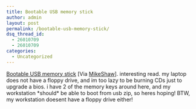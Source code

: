 ```yaml
---
title: Bootable USB memory stick
author: admin
layout: post
permalink: /bootable-usb-memory-stick/
dsq_thread_id:
  - 26010709
  - 26010709
categories:
  - Uncategorized
---
```

[Bootable USB memory stick][1] [Via [MikeShaw][2]]. interesting read. my laptop does not have a floppy drive, and im too lazy to be burning CDs just to upgrade a bios. i have 2 of the memory keys around here, and my workstation \*should\* be able to boot from usb zip, so heres hoping! BTW, my workstation doesent have a floppy drive either!

 [1]: http://weblogs.asp.net/mikeshaw/archive/2004/07/23/192423.aspx
 [2]: http://weblogs.asp.net/mikeshaw/